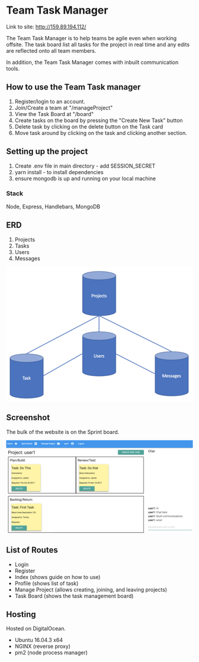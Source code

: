 # Team Task Manager

Link to site:
http://159.89.194.112/

The Team Task Manager is to help teams be agile even when working offsite. The task board list all tasks for the project in real time and any edits are reflected onto all team members.

In addition, the Team Task Manager comes with inbuilt communication tools.

## How to use the Team Task manager

1. Register/login to an account.
2. Join/Create a team at "/manageProject"
3. View the Task Board at "/board"
4. Create tasks on the board by pressing the "Create New Task" button
5. Delete task by clicking on the delete button on the Task card
6. Move task around by clicking on the task and clicking another section.

## Setting up the project

1. Create .env file in main directory - add SESSION_SECRET
2. yarn install - to install dependencies
3. ensure mongodb is up and running on your local machine

### Stack

Node, Express, Handlebars, MongoDB

## ERD

1. Projects
2. Tasks
3. Users
4. Messages

![ERD](./public/images/erd.png)

## Screenshot

The bulk of the website is on the Sprint board.

![Sprintboard Screenshot](./public/images/sprintBoard.png)

## List of Routes

* Login
* Register
* Index (shows guide on how to use)
* Profile (shows list of task)
* Manage Project (allows creating, joining, and leaving projects)
* Task Board (shows the task management board)

## Hosting

Hosted on DigitalOcean.

* Ubuntu 16.04.3 x64
* NGINX (reverse proxy)
* pm2 (node process manager)
